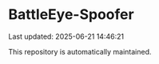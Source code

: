 # BattleEye-Spoofer

Last updated: 2025-06-21 14:46:21

This repository is automatically maintained.
